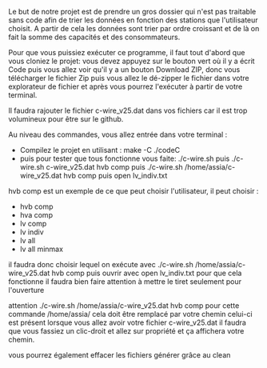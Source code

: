 Le but de notre projet est de prendre un gros dossier qui n'est pas traitable sans code afin de trier les données en fonction des stations que l'utilisateur choisit. 
A partir de cela les données sont trier par ordre croissant et de là on fait la somme des capacités et des consommateurs.

Pour que vous puissiez exécuter ce programme, il faut tout d'abord que vous cloniez le projet:
vous devez appuyez sur le bouton vert où il y a écrit Code puis vous allez voir qu'il y a un bouton Download ZIP,
donc vous télécharger le fichier Zip puis vous allez le dé-zipper le fichier dans votre explorateur de fichier et après vous pourrez l'exécuter à partir de votre terminal.

Il faudra rajouter le fichier c-wire_v25.dat dans vos fichiers car il est trop volumineux pour être sur le github.

Au niveau des commandes, vous allez entrée dans votre terminal :
- Compilez le projet en utilisant : make -C ./codeC
- puis pour tester que tous fonctionne vous faite:
      ./c-wire.sh
  puis ./c-wire.sh c-wire_v25.dat hvb comp
  puis ./c-wire.sh /home/assia/c-wire_v25.dat hvb comp
  puis open lv_indiv.txt

hvb comp est un exemple de ce que peut choisir l'utilisateur, il peut choisir :

- hvb comp
- hva comp
- lv comp
- lv indiv
- lv all
- lv all minmax

il faudra donc choisir lequel on exécute avec ./c-wire.sh /home/assia/c-wire_v25.dat hvb comp
puis ouvrir avec open lv_indiv.txt pour que cela fonctionne il faudra bien faire attention à mettre le tiret seulement pour l'ouverture

attention ./c-wire.sh /home/assia/c-wire_v25.dat hvb comp pour cette commande /home/assia/ cela doit être remplacé par votre chemin celui-ci est présent lorsque vous
allez avoir votre fichier c-wire_v25.dat il faudra que vous fassiez un clic-droit et allez sur propriété et ça affichera votre chemin.

vous pourrez également effacer les fichiers générer grâce au clean
